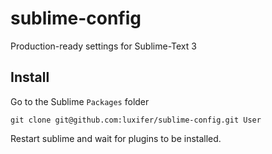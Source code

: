 sublime-config
==============

Production-ready settings for Sublime-Text 3

Install
-------

Go to the Sublime `Packages` folder

```
git clone git@github.com:luxifer/sublime-config.git User
```

Restart sublime and wait for plugins to be installed.
